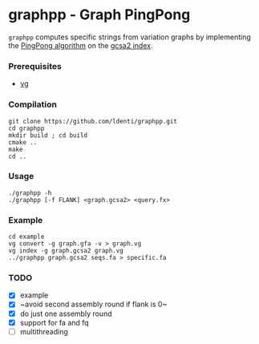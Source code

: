 # graphpp - Graph PingPong
`graphpp` computes specific strings from variation graphs by implementing the [PingPong algorithm](https://academic.oup.com/bioinformaticsadvances/article/1/1/vbab005/6290003) on the [gcsa2 index](https://github.com/jltsiren/gcsa2).

### Prerequisites
* [vg](https://github.com/vgteam/vg)

### Compilation
```
git clone https://github.com/ldenti/graphpp.git
cd graphpp
mkdir build ; cd build
cmake ..
make
cd ..
```

### Usage
```
./graphpp -h
./graphpp [-f FLANK] <graph.gcsa2> <query.fx>
```

### Example
```
cd example
vg convert -g graph.gfa -v > graph.vg
vg index -g graph.gcsa2 graph.vg
../graphpp graph.gcsa2 seqs.fa > specific.fa
```

### TODO
- [X] example
- [X] ~avoid second assembly round if flank is 0~
- [X] do just one assembly round
- [X] support for fa and fq
- [ ] multithreading

